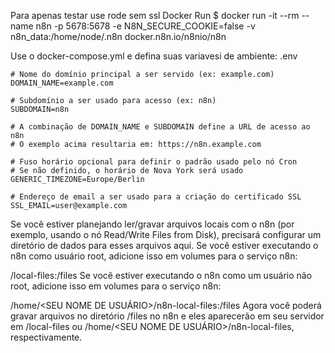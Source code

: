 Para apenas testar use rode sem ssl
Docker Run
$ docker run -it --rm --name n8n -p 5678:5678 -e N8N_SECURE_COOKIE=false -v n8n_data:/home/node/.n8n docker.n8n.io/n8nio/n8n

Use o docker-compose.yml e defina suas variavesi de ambiente:
.env
~~~~
# Nome do domínio principal a ser servido (ex: example.com)
DOMAIN_NAME=example.com

# Subdomínio a ser usado para acesso (ex: n8n)
SUBDOMAIN=n8n

# A combinação de DOMAIN_NAME e SUBDOMAIN define a URL de acesso ao n8n
# O exemplo acima resultaria em: https://n8n.example.com

# Fuso horário opcional para definir o padrão usado pelo nó Cron
# Se não definido, o horário de Nova York será usado
GENERIC_TIMEZONE=Europe/Berlin

# Endereço de email a ser usado para a criação do certificado SSL
SSL_EMAIL=user@example.com
~~~~

Se você estiver planejando ler/gravar arquivos locais com o n8n (por exemplo, usando o nó Read/Write Files from Disk), precisará configurar um diretório de dados para esses arquivos aqui. Se você estiver executando o n8n como usuário root, adicione isso em volumes para o serviço n8n:

/local-files:/files
Se você estiver executando o n8n como um usuário não root, adicione isso em volumes para o serviço n8n:

/home/<SEU NOME DE USUÁRIO>/n8n-local-files:/files
Agora você poderá gravar arquivos no diretório /files no n8n e eles aparecerão em seu servidor em /local-files ou /home/<SEU NOME DE USUÁRIO>/n8n-local-files, respectivamente.
